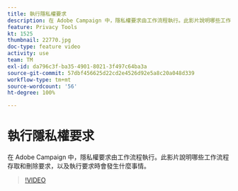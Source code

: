 ```yaml
---
title: 執行隱私權要求
description: 在 Adobe Campaign 中，隱私權要求由工作流程執行。此影片說明哪些工作流程存取和刪除要求，以及執行要求時會發生什麼事情。
feature: Privacy Tools
kt: 1525
thumbnail: 22770.jpg
doc-type: feature video
activity: use
team: TM
exl-id: da796c3f-ba35-4901-8021-3f497c64ba3a
source-git-commit: 57dbf456625d22cd2e4526d92e5a8c20a048d339
workflow-type: tm+mt
source-wordcount: '56'
ht-degree: 100%

---
```


# 執行隱私權要求

在 Adobe Campaign 中，隱私權要求由工作流程執行。此影片說明哪些工作流程存取和刪除要求，以及執行要求時會發生什麼事情。

>[!VIDEO](https://video.tv.adobe.com/v/22770?quality=12)
